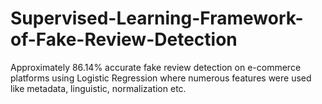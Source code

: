 # Supervised-Learning-Framework-of-Fake-Review-Detection
Approximately 86.14% accurate fake review detection on e-commerce platforms using Logistic Regression where numerous features were used like metadata, linguistic, normalization etc.

